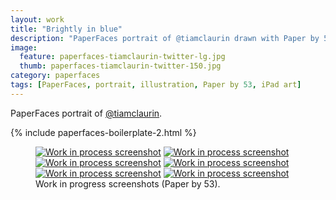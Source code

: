 ```yaml
---
layout: work
title: "Brightly in blue"
description: "PaperFaces portrait of @tiamclaurin drawn with Paper by 53 on an iPad."
image: 
  feature: paperfaces-tiamclaurin-twitter-lg.jpg
  thumb: paperfaces-tiamclaurin-twitter-150.jpg
category: paperfaces
tags: [PaperFaces, portrait, illustration, Paper by 53, iPad art]
---
```


PaperFaces portrait of [@tiamclaurin](http://twitter.com/tiamclaurin).

{% include paperfaces-boilerplate-2.html %}

<figure class="half">
	<a href="{{ site.url }}/images/paperfaces-tiamclaurin-process-1-lg.jpg"><img src="{{ site.url }}/images/paperfaces-tiamclaurin-process-1-600.jpg" alt="Work in process screenshot"></a>
	<a href="{{ site.url }}/images/paperfaces-tiamclaurin-process-2-lg.jpg"><img src="{{ site.url }}/images/paperfaces-tiamclaurin-process-2-600.jpg" alt="Work in process screenshot"></a>
	<a href="{{ site.url }}/images/paperfaces-tiamclaurin-process-3-lg.jpg"><img src="{{ site.url }}/images/paperfaces-tiamclaurin-process-3-600.jpg" alt="Work in process screenshot"></a>
	<a href="{{ site.url }}/images/paperfaces-tiamclaurin-process-4-lg.jpg"><img src="{{ site.url }}/images/paperfaces-tiamclaurin-process-4-600.jpg" alt="Work in process screenshot"></a>
	<a href="{{ site.url }}/images/paperfaces-tiamclaurin-process-5-lg.jpg"><img src="{{ site.url }}/images/paperfaces-tiamclaurin-process-5-600.jpg" alt="Work in process screenshot"></a>
	<a href="{{ site.url }}/images/paperfaces-tiamclaurin-process-6-lg.jpg"><img src="{{ site.url }}/images/paperfaces-tiamclaurin-process-6-600.jpg" alt="Work in process screenshot"></a>
	<figcaption>Work in progress screenshots (Paper by 53).</figcaption>
</figure>